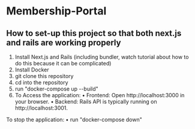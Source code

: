 # Membership-Portal

## How to set-up this project so that both next.js and rails are working properly

1. Install Next.js and Rails (including bundler, watch tutorial about how to do this because it can be complicated)
2. Install Docker 
3. git clone this repository
4. cd into the repository
5. run "docker-compose up --build"
6. To Access the application:
	•	Frontend: Open http://localhost:3000 in your browser.
	•	Backend: Rails API is typically running on http://localhost:3001.

To stop the application:
	•	run "docker-compose down"
